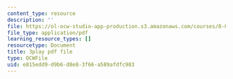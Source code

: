 ```yaml
---
content_type: resource
description: ''
file: https://ol-ocw-studio-app-production.s3.amazonaws.com/courses/8-01sc-classical-mechanics-fall-2016/e815edd9d9b6d8e83f66a589afdfc983_NiCMMn12CIs.pdf
file_type: application/pdf
learning_resource_types: []
resourcetype: Document
title: 3play pdf file
type: OCWFile
uid: e815edd9-d9b6-d8e8-3f66-a589afdfc983
---
```

